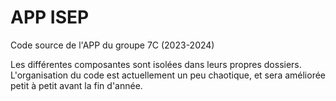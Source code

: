 # APP ISEP

Code source de l'APP du groupe 7C (2023-2024)

Les différentes composantes sont isolées dans leurs propres dossiers. L'organisation du code est actuellement un peu chaotique, et sera améliorée petit à petit avant la fin d'année.

